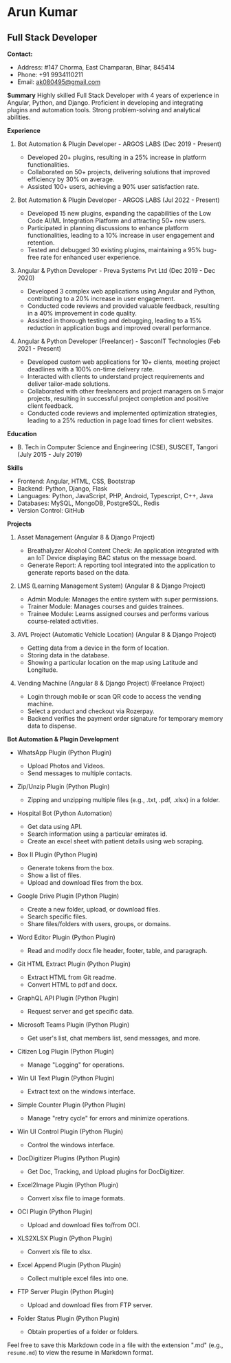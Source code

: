 # Arun Kumar
## Full Stack Developer

**Contact:** 
- Address: #147 Chorma, East Champaran, Bihar, 845414
- Phone: +91 9934110211
- Email: ak080495@gmail.com

**Summary**
Highly skilled Full Stack Developer with 4 years of experience in Angular, Python, and Django. Proficient in developing and integrating plugins and automation tools. Strong problem-solving and analytical abilities.

**Experience**
1. Bot Automation & Plugin Developer - ARGOS LABS (Dec 2019 - Present)
   - Developed 20+ plugins, resulting in a 25% increase in platform functionalities.
   - Collaborated on 50+ projects, delivering solutions that improved efficiency by 30% on average.
   - Assisted 100+ users, achieving a 90% user satisfaction rate.

2. Bot Automation & Plugin Developer - ARGOS LABS (Jul 2022 - Present)
   - Developed 15 new plugins, expanding the capabilities of the Low Code AI/ML Integration Platform and attracting 50+ new users.
   - Participated in planning discussions to enhance platform functionalities, leading to a 10% increase in user engagement and retention.
   - Tested and debugged 30 existing plugins, maintaining a 95% bug-free rate for enhanced user experience.

3. Angular & Python Developer - Preva Systems Pvt Ltd (Dec 2019 - Dec 2020)
   - Developed 3 complex web applications using Angular and Python, contributing to a 20% increase in user engagement.
   - Conducted code reviews and provided valuable feedback, resulting in a 40% improvement in code quality.
   - Assisted in thorough testing and debugging, leading to a 15% reduction in application bugs and improved overall performance.

4. Angular & Python Developer (Freelancer) - SasconIT Technologies (Feb 2021 - Present)
   - Developed custom web applications for 10+ clients, meeting project deadlines with a 100% on-time delivery rate.
   - Interacted with clients to understand project requirements and deliver tailor-made solutions.
   - Collaborated with other freelancers and project managers on 5 major projects, resulting in successful project completion and positive client feedback.
   - Conducted code reviews and implemented optimization strategies, leading to a 25% reduction in page load times for client websites.

**Education**
- B. Tech in Computer Science and Engineering (CSE), SUSCET, Tangori (July 2015 - July 2019)

**Skills**
- Frontend: Angular, HTML, CSS, Bootstrap
- Backend: Python, Django, Flask
- Languages: Python, JavaScript, PHP, Android, Typescript, C++, Java
- Databases: MySQL, MongoDB, PostgreSQL, Redis
- Version Control: GitHub

**Projects**
1. Asset Management (Angular 8 & Django Project)
   - Breathalyzer Alcohol Content Check: An application integrated with an IoT Device displaying BAC status on the message board.
   - Generate Report: A reporting tool integrated into the application to generate reports based on the data.

2. LMS (Learning Management System) (Angular 8 & Django Project)
   - Admin Module: Manages the entire system with super permissions.
   - Trainer Module: Manages courses and guides trainees.
   - Trainee Module: Learns assigned courses and performs various course-related activities.

3. AVL Project (Automatic Vehicle Location) (Angular 8 & Django Project)
   - Getting data from a device in the form of location.
   - Storing data in the database.
   - Showing a particular location on the map using Latitude and Longitude.

4. Vending Machine (Angular 8 & Django Project) (Freelance Project)
   - Login through mobile or scan QR code to access the vending machine.
   - Select a product and checkout via Rozerpay.
   - Backend verifies the payment order signature for temporary memory data to dispense.

**Bot Automation & Plugin Development**
- WhatsApp Plugin (Python Plugin)
  - Upload Photos and Videos.
  - Send messages to multiple contacts.

- Zip/Unzip Plugin (Python Plugin)
  - Zipping and unzipping multiple files (e.g., .txt, .pdf, .xlsx) in a folder.

- Hospital Bot (Python Automation)
  - Get data using API.
  - Search information using a particular emirates id.
  - Create an excel sheet with patient details using web scraping.

- Box II Plugin (Python Plugin)
  - Generate tokens from the box.
  - Show a list of files.
  - Upload and download files from the box.

- Google Drive Plugin (Python Plugin)
  - Create a new folder, upload, or download files.
  - Search specific files.
  - Share files/folders with users, groups, or domains.

- Word Editor Plugin (Python Plugin)
  - Read and modify docx file header, footer, table, and paragraph.

- Git HTML Extract Plugin (Python Plugin)
  - Extract HTML from Git readme.
  - Convert HTML to pdf and docx.

- GraphQL API Plugin (Python Plugin)
  - Request server and get specific data.

- Microsoft Teams Plugin (Python Plugin)
  - Get user's list, chat members list, send messages, and more.

- Citizen Log Plugin (Python Plugin)
  - Manage "Logging" for operations.

- Win UI Text Plugin (Python Plugin)
  - Extract text on the windows interface.

- Simple Counter Plugin (Python Plugin)
  - Manage "retry cycle" for errors and minimize operations.

- Win UI Control Plugin (Python Plugin)
  - Control the windows interface.

- DocDigitizer Plugins (Python Plugin)
  - Get Doc, Tracking, and Upload plugins for DocDigitizer.

- Excel2Image Plugin (Python Plugin)
  - Convert xlsx file to image formats.

- OCI Plugin (Python Plugin)
  - Upload and download files to/from OCI.

- XLS2XLSX Plugin (Python Plugin)
  - Convert xls file to xlsx.

- Excel Append Plugin (Python Plugin)
  - Collect multiple excel files into one.

- FTP Server Plugin (Python Plugin)
  - Upload and download files from FTP server.

- Folder Status Plugin (Python Plugin)
  - Obtain properties of a folder or folders.

Feel free to save this Markdown code in a file with the extension ".md" (e.g., `resume.md`) to view the resume in Markdown format.
